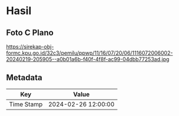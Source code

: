 # Hasil

## Foto C Plano

https://sirekap-obj-formc.kpu.go.id/32c3/pemilu/ppwp/11/16/07/20/06/1116072006002-20240219-205905--a0b01a6b-f40f-4f8f-ac99-04dbb77253ad.jpg


## Metadata

| Key        | Value               |
| ---------- | ------------------- |
| Time Stamp | 2024-02-26 12:00:00 |



